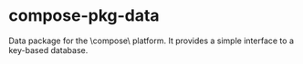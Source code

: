 # compose-pkg-data

Data package for the \compose\ platform. It provides a simple interface to a key-based database.
